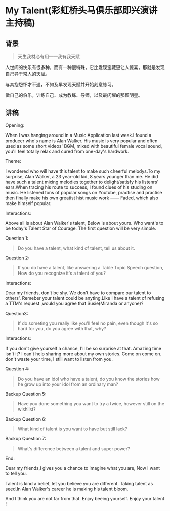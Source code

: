 # My Talent(彩虹桥头马俱乐部即兴演讲主持稿)

## 背景

> 天生我材必有用——我有我天赋

人世间的快乐有很多种，而有一种很特殊，它比发现宝藏更让人惊喜，那就是发现自己异于常人的天赋。

与其抱怨怀才不遇，不如及早发现天赋并开始刻意练习。

做自己的伯乐，训练自己、成为教练、导师，以及最闪耀的那颗明星。

## 讲稿

Opening:

When I was hanging around in a Music Application last weak.I found a producer who's name is Alan Walker. 
His music is very popular and often used as some short videos' BGM, mixed with beautiful female vocal sound, you'll feel totally relax and cured from one-day's hardwork.

Theme:

I wondered who will have this talent to make such cheerful melodys.To my surprise, Alan Walker, a 23 year-old kid, 8 years younger than me. He did have such a talent mixing melodies together to delight/satisfy his listenrs' ears.When tracing his route to success, I found clues of his studing on music. He listened tons of popular songs on Youtube, practise and practise then finally make his own greatist hist music work ——  Faded, which also make himself popular.

Interactions:

Above all is about Alan Walker's talent, Below is about yours. Who want's to be today's  Talent Star of Courage. The first question will be very simple.

Question 1:

> Do you have a talent, what kind of talent, tell us about it.

Question 2:

> If you do have a talent, like answering a Table Topic Speech question, How do you recognize it's a talent of you? 

Interactions:

Dear my friends,  don't be shy. We don't have to compare our talent to others'. Remeber your talent could be anyting.Like I have a talent of refusing a TTM's request ,would you agree that Susie(Miranda or anyone)? 

Question3: 

> If do someting you really like you'll feel no pain, even though it's so hard for you, do you agree with that, why?

Interactions:

If you don't give yourself a chance, I'll be so surprise at that. Amazing time isn't it? I can't help sharing more about my own stories. Come on come on. don't waste your time, I still want to listen from you.

Question 4:

> Do you have an idol who have a talent, do you know the stories how he grow up into your idol from an ordinary man? 

Backup Question 5:

> Have you done something you want to try a twice, however still on the wishlist? 

Backup Question 6:

> What kind of talent is you want to have but still lack? 

Backup Question 7:

> What's difference between a talent and super power? 

End: 

Dear my friends,I gives you a chance to imagine what you are, Now I want to tell you.

Talent is kind a belief, let you believe you are different. Taking talent as seed,In Alan Walker's career he is making his talent bloom. 

And I think you are not far from that. Enjoy beeing yourself. Enjoy your talent !

